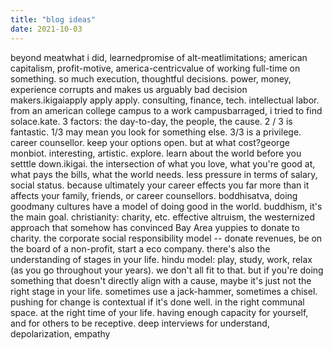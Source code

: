 ```yaml
---
title: "blog ideas"
date: 2021-10-03
---
```


beyond meatwhat i did, learnedpromise of alt-meatlimitations; american capitalism, profit-motive, america-centricvalue of working full-time on something. so much execution, thoughtful decisions. power, money, experience corrupts and makes us arguably bad decision makers.ikigaiapply apply apply. consulting, finance, tech. intellectual labor. from an american college campus to a work campusbarraged, i tried to find solace.kate. 3 factors: the day-to-day, the people, the cause. 2 / 3 is fantastic. 1/3 may mean you look for something else. 3/3 is a privilege.
career counsellor. keep your options open. but at what cost?george monbiot. interesting, artistic. explore. learn about the world before you setttle down.ikigai. the intersection of what you love, what you're good at, what pays the bills, what the world needs. less pressure in terms of salary, social status. because ultimately your career effects you far more than it affects your family, friends, or career counsellors. boddhisatva, doing goodmany cultures have a model of doing good in the world. buddhism, it's the main goal. christianity: charity, etc. effective altruism, the westernized approach that somehow has convinced Bay Area yuppies to donate to charity. the corporate social responsibility model -- donate revenues, be on the board of a non-profit, start a eco company.
there's also the understanding of stages in your life. hindu model: play, study, work, relax (as you go throughout your years). we don't all fit to that. but if you're doing something that doesn't directly align with a cause, maybe it's just not the right stage in your life. sometimes use a jack-hammer, sometimes a chisel. pushing for change is contextual if it's done well. in the right communal space. at the right time of your life. having enough capacity for yourself, and for others to be receptive.
deep interviews for understand, depolarization, empathy

